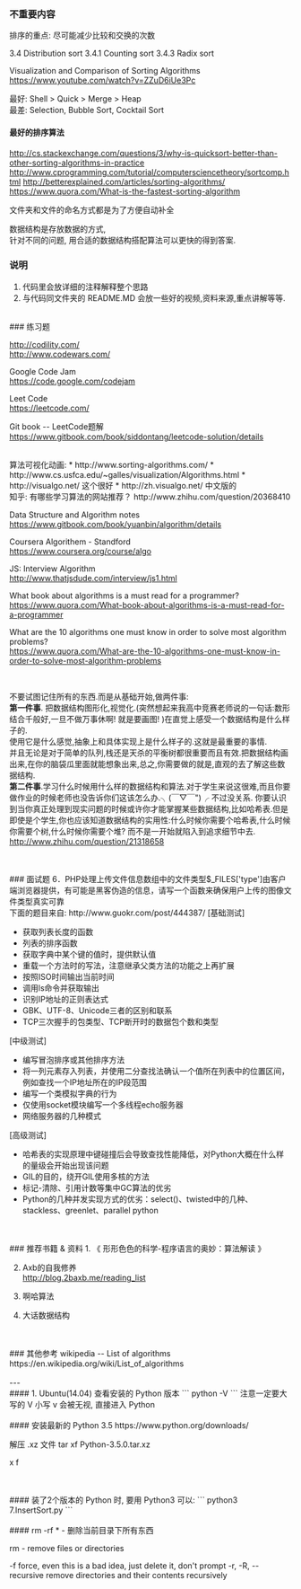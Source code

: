 ### 不重要内容

排序的重点: 尽可能减少比较和交换的次数  

3.4 Distribution sort
3.4.1 Counting sort
3.4.3 Radix sort


Visualization and Comparison of Sorting Algorithms  
https://www.youtube.com/watch?v=ZZuD6iUe3Pc  


最好: Shell > Quick  > Merge > Heap    
最差: Selection, Bubble Sort, Cocktail Sort  


#### 最好的排序算法  

http://cs.stackexchange.com/questions/3/why-is-quicksort-better-than-other-sorting-algorithms-in-practice
http://www.cprogramming.com/tutorial/computersciencetheory/sortcomp.html
http://betterexplained.com/articles/sorting-algorithms/
https://www.quora.com/What-is-the-fastest-sorting-algorithm



文件夹和文件的命名方式都是为了方便自动补全  

数据结构是存放数据的方式,   
针对不同的问题, 用合适的数据结构搭配算法可以更快的得到答案. 


### 说明
1. 代码里会放详细的注释解释整个思路
2. 与代码同文件夹的 README.MD 会放一些好的视频,资料来源,重点讲解等等.


<br>
### 练习题

http://codility.com/  
http://www.codewars.com/  

Google Code Jam  
https://code.google.com/codejam  

Leet Code  
https://leetcode.com/  

Git book -- LeetCode题解  
https://www.gitbook.com/book/siddontang/leetcode-solution/details  



<br/>
算法可视化动画:  
* http://www.sorting-algorithms.com/  
* http://www.cs.usfca.edu/~galles/visualization/Algorithms.html  
* http://visualgo.net/  这个很好  
* http://zh.visualgo.net/  中文版的  

<br/>
知乎: 有哪些学习算法的网站推荐？  
http://www.zhihu.com/question/20368410

Data Structure and Algorithm notes  
https://www.gitbook.com/book/yuanbin/algorithm/details

Coursera Algorithem - Standford  
https://www.coursera.org/course/algo

JS: Interview Algorithm  
http://www.thatjsdude.com/interview/js1.html

What book about algorithms is a must read for a programmer?  
https://www.quora.com/What-book-about-algorithms-is-a-must-read-for-a-programmer

What are the 10 algorithms one must know in order to solve most algorithm problems?  
https://www.quora.com/What-are-the-10-algorithms-one-must-know-in-order-to-solve-most-algorithm-problems




<br/>

不要试图记住所有的东西.而是从基础开始,做两件事:  
__第一件事__. 把数据结构图形化,视觉化.(突然想起来我高中竞赛老师说的一句话:数形结合千般好,一旦不做万事休啊! 就是要画图! )在直觉上感受一个数据结构是什么样子的.  
使用它是什么感觉,抽象上和具体实现上是什么样子的.这就是最重要的事情.  
并且无论是对于简单的队列,栈还是天杀的平衡树都很重要而且有效.把数据结构画出来,在你的脑袋瓜里面就能想象出来,总之,你需要做的就是,直观的去了解这些数据结构.  
__第二件事__.学习什么时候用什么样的数据结构和算法.对于学生来说这很难,而且你要做作业的时候老师也没告诉你们这该怎么办.╮(￣▽￣")╭ 不过没关系. 你要认识到当你真正处理到现实问题的时候或许你才能掌握某些数据结构,比如哈希表.但是即使是个学生,你也应该知道数据结构的实用性:什么时候你需要个哈希表,什么时候你需要个树,什么时候你需要个堆? 而不是一开始就陷入到追求细节中去.  
http://www.zhihu.com/question/21318658  






<br/>
<br/>
### 面试题
6．PHP处理上传文件信息数组中的文件类型$_FILES['type']由客户端浏览器提供，有可能是黑客伪造的信息，请写一个函数来确保用户上传的图像文件类型真实可靠













<br/>
下面的题目来自: http://www.guokr.com/post/444387/  
[基础测试]

* 获取列表长度的函数
* 列表的排序函数
* 获取字典中某个键的值时，提供默认值
* 重载一个方法时的写法，注意继承父类方法的功能之上再扩展
* 按照ISO时间输出当前时间
* 调用ls命令并获取输出
* 识别IP地址的正则表达式
* GBK、UTF-8、Unicode三者的区别和联系
* TCP三次握手的包类型、TCP断开时的数据包个数和类型



[中级测试]

* 编写冒泡排序或其他排序方法
* 将一列元素存入列表，并使用二分查找法确认一个值所在列表中的位置区间，例如查找一个IP地址所在的IP段范围
* 编写一个类模拟字典的行为
* 仅使用socket模块编写一个多线程echo服务器
* 网络服务器的几种模式


[高级测试]

* 哈希表的实现原理中键碰撞后会导致查找性能降低，对Python大概在什么样的量级会开始出现该问题
* GIL的目的，绕开GIL使用多核的方法
* 标记-清除、引用计数等集中GC算法的优劣
* Python的几种并发实现方式的优劣：select()、twisted中的几种、stackless、greenlet、parallel python









<br/>
<br/>
### 推荐书籍 & 资料
1. 《 形形色色的科学-程序语言的奥妙：算法解读 》  
 
2. Axb的自我修养   
http://blog.2baxb.me/reading_list  

3. 啊哈算法  

4. 大话数据结构  



<br/>
<br/>
### 其他参考
wikipedia -- List of algorithms  
https://en.wikipedia.org/wiki/List_of_algorithms  



<br/>
<br/>
---
<br/>
#### 1. Ubuntu(14.04) 查看安装的 Python 版本
```
python -V
```
注意一定要大写的 V
小写 v 会被无视, 直接进入 Python


<br/>
<br/>
#### 安装最新的 Python 3.5
https://www.python.org/downloads/

解压 .xz 文件
tar xf Python-3.5.0.tar.xz

x
f


<br/>
<br/>
#### 装了2个版本的 Python 时, 要用 Python3 可以:
```
python3 7.InsertSort.py
```


<br/>
<br/>
#### rm -rf * - 删除当前目录下所有东西

rm - remove files or directories

-f  force, even this is a bad idea, just delete it, don't prompt
-r, -R, --recursive
              remove directories and their contents recursively

